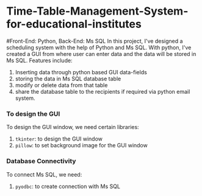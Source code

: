 # Time-Table-Management-System-for-educational-institutes
#Front-End: Python, Back-End: Ms SQL
In this project, I've designed a scheduling system with the help of Python and Ms SQL.
With python, I've created a GUI from where user can enter data and the data will be stored in Ms SQL.
Features include:
1. Inserting data through python based GUI data-fields
2. storing the data in Ms SQL database table
3. modify or delete data from that table
4. share the database table to the recipients if required via python email system.

### To design the GUI
To design the GUI window, we need certain libraries:
1. ```tkinter```: to design the GUI window
2. ```pillow```: to set background image for the GUI window

### Database Connectivity
To connect Ms SQL, we need:
1. ```pyodbc```: to create connection with Ms SQL
